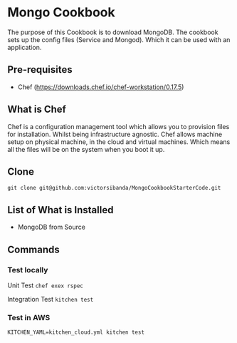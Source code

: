 # Mongo Cookbook

The purpose of this Cookbook is to download MongoDB. The cookbook sets up the config files (Service and Mongod). Which it can be used with an application.

## Pre-requisites
- Chef (https://downloads.chef.io/chef-workstation/0.17.5)

## What is Chef

Chef is a configuration management tool which allows you to provision files for installation. Whilst being infrastructure agnostic. Chef allows machine setup on physical machine, in the cloud and virtual machines. Which means all the files will be on the system when you boot it up.

## Clone

`git clone git@github.com:victorsibanda/MongoCookbookStarterCode.git`

## List of What is Installed
- MongoDB from Source

## Commands

### Test locally
Unit Test
`chef exex rspec`

Integration Test
`kitchen test`


### Test in AWS
`KITCHEN_YAML=kitchen_cloud.yml kitchen test`
